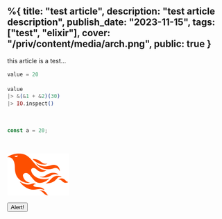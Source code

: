 %{
  title: "test article",
  description: "test article description",
  publish_date: "2023-11-15",
  tags: ["test", "elixir"],
  cover: "/priv/content/media/arch.png",
  public: true
}
---

this article is a test...

```elixir
value = 20

value
|> &(&1 + &2)(30)
|> IO.inspect()
```

<br>

```js
const a = 20;
```

<br>

![phoenix](/priv/content/media/logo.svg)

<hello-world></hello-world>

<button class="text-white font-bold bg-purple-700 rounded px-5 py-3" onclick="test()">Alert!</button>

